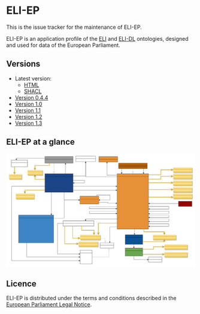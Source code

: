 # ELI-EP

This is the issue tracker for the maintenance of ELI-EP.

ELI-EP is an application profile of the [ELI](https://op.europa.eu/en/web/eu-vocabularies/eli) and [ELI-DL](https://joinup.ec.europa.eu/collection/eli-european-legislation-identifier/solution/eli-ontology-draft-legislation-eli-dl/) ontologies, designed and used for data of the European Parliament.

## Versions
- Latest version:
  - [HTML](./index.html)
  - [SHACL](./epi-ep.shacl.ttl)
- [Version 0.4.4](./0.4.4/)
- [Version 1.0](./1.0/)
- [Version 1.1](./1.1/)
- [Version 1.2](./1.2/)
- [Version 1.3](./1.3/)
## ELI-EP at a glance

![ELI-EP diagram](eli-ep.svg)

## Licence

ELI-EP is distributed under the terms and conditions described in the [European Parliament Legal Notice](https://www.europarl.europa.eu/legal-notice/).
